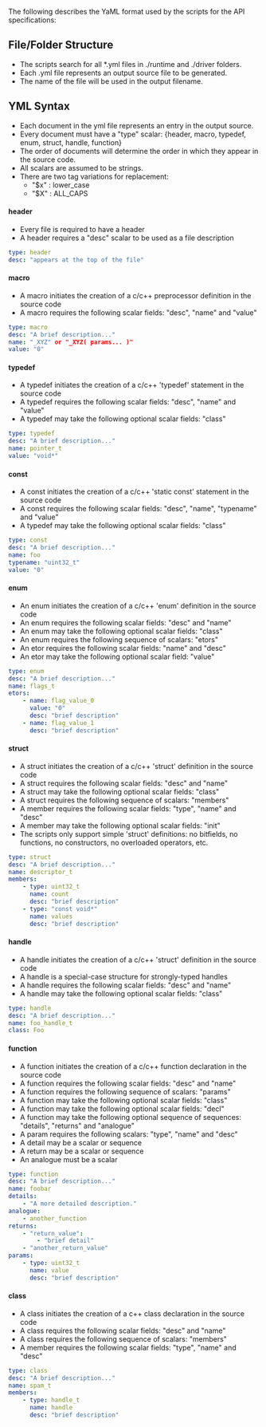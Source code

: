 The following describes the YaML format used by the scripts for the API specifications:

## File/Folder Structure
* The scripts search for all *.yml files in ./runtime and ./driver folders.
* Each .yml file represents an output source file to be generated.
* The name of the file will be used in the output filename.

## YML Syntax
* Each document in the yml file represents an entry in the output source.
* Every document must have a "type" scalar: {header, macro, typedef, enum, struct, handle, function}
* The order of documents will determine the order in which they appear in the source code.
* All scalars are assumed to be strings.
* There are two tag variations for replacement:
    * "$x" : lower_case
    * "$X" : ALL_CAPS

#### header
* Every file is required to have a header
* A header requires a "desc" scalar to be used as a file description

```yml
type: header
desc: "appears at the top of the file"
```

#### macro
* A macro initiates the creation of a c/c++ preprocessor definition in the source code
* A macro requires the following scalar fields: "desc", "name" and "value"

```yml
type: macro
desc: "A brief description..."
name: "_XYZ" or "_XYZ( params... )"
value: "0"
```

#### typedef
* A typedef initiates the creation of a c/c++ 'typedef' statement in the source code
* A typedef requires the following scalar fields: "desc", "name" and "value"
* A typedef may take the following optional scalar fields: "class"

```yml
type: typedef
desc: "A brief description..."
name: pointer_t
value: "void*"
```

#### const
* A const initiates the creation of a c/c++ 'static const' statement in the source code
* A const requires the following scalar fields: "desc", "name", "typename" and "value"
* A typedef may take the following optional scalar fields: "class"

```yml
type: const
desc: "A brief description..."
name: foo
typename: "uint32_t"
value: "0"
```

#### enum
* An enum initiates the creation of a c/c++ 'enum' definition in the source code
* An enum requires the following scalar fields: "desc" and "name"
* An enum may take the following optional scalar fields: "class"
* An enum requires the following sequence of scalars: "etors"
* An etor requires the following scalar fields: "name" and "desc"
* An etor may take the following optional scalar field: "value"

```yml
type: enum
desc: "A brief description..."
name: flags_t
etors:
    - name: flag_value_0
      value: "0"
      desc: "brief description"
    - name: flag_value_1
      desc: "brief description"
```

#### struct
* A struct initiates the creation of a c/c++ 'struct' definition in the source code
* A struct requires the following scalar fields: "desc" and "name"
* A struct may take the following optional scalar fields: "class"
* A struct requires the following sequence of scalars: "members"
* A member requires the following scalar fields: "type", "name" and "desc"
* A member may take the following optional scalar fields: "init"
* The scripts only support simple 'struct' definitions: no bitfields, no functions, no constructors, no overloaded operators, etc.

```yml
type: struct
desc: "A brief description..."
name: descriptor_t
members:
    - type: uint32_t
      name: count
      desc: "brief description"
    - type: "const void*"
      name: values
      desc: "brief description"
```

#### handle
* A handle initiates the creation of a c/c++ 'struct' definition in the source code
* A handle is a special-case structure for strongly-typed handles
* A handle requires the following scalar fields: "desc" and "name"
* A handle may take the following optional scalar fields: "class"

```yml
type: handle
desc: "A brief description..."
name: foo_handle_t
class: Foo
```

#### function
* A function initiates the creation of a c/c++ function declaration in the source code
* A function requires the following scalar fields: "desc" and "name"
* A function requires the following sequence of scalars: "params"
* A function may take the following optional scalar fields: "class"
* A function may take the following optional scalar fields: "decl"
* A function may take the following optional sequence of sequences: "details", "returns" and "analogue"
* A param requires the following scalars: "type", "name" and "desc"
* A detail may be a scalar or sequence
* A return may be a scalar or sequence
* An analogue must be a scalar

```yml
type: function
desc: "A brief description..."
name: foobar
details: 
    - "A more detailed description."
analogue:
    - another_function
returns:
    - "return_value":
        - "brief detail"
    - "another_return_value"
params:
    - type: uint32_t
      name: value
      desc: "brief description"
```

#### class
* A class initiates the creation of a c++ class declaration in the source code
* A class requires the following scalar fields: "desc" and "name"
* A class requires the following sequence of scalars: "members"
* A member requires the following scalar fields: "type", "name" and "desc"

```yml
type: class
desc: "A brief description..."
name: spam_t
members:
    - type: handle_t
      name: handle
      desc: "brief description"
```

